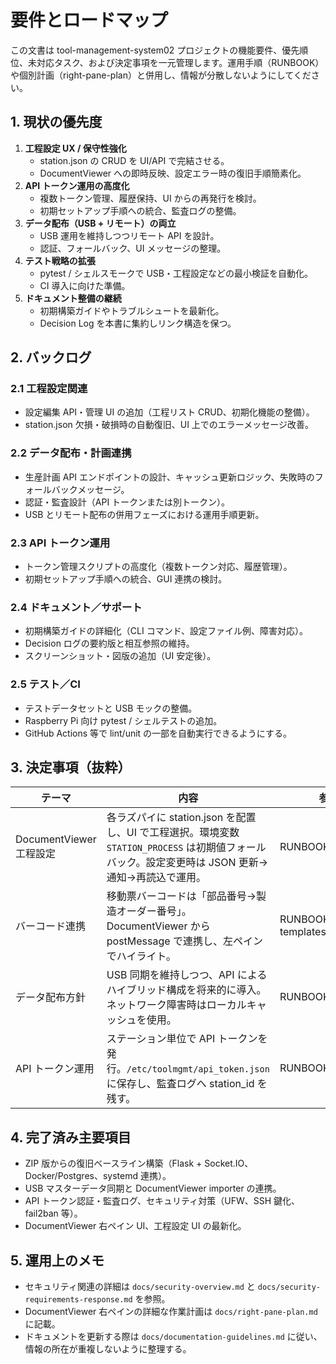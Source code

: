 # 要件とロードマップ

この文書は tool-management-system02 プロジェクトの機能要件、優先順位、未対応タスク、および決定事項を一元管理します。運用手順（RUNBOOK）や個別計画（right-pane-plan）と併用し、情報が分散しないようにしてください。

## 1. 現状の優先度

1. **工程設定 UX / 保守性強化**  
   - station.json の CRUD を UI/API で完結させる。  
   - DocumentViewer への即時反映、設定エラー時の復旧手順簡素化。
2. **API トークン運用の高度化**  
   - 複数トークン管理、履歴保持、UI からの再発行を検討。  
   - 初期セットアップ手順への統合、監査ログの整備。
3. **データ配布（USB + リモート）の両立**  
   - USB 運用を維持しつつリモート API を設計。  
   - 認証、フォールバック、UI メッセージの整理。
4. **テスト戦略の拡張**  
   - pytest / シェルスモークで USB・工程設定などの最小検証を自動化。  
   - CI 導入に向けた準備。
5. **ドキュメント整備の継続**  
   - 初期構築ガイドやトラブルシュートを最新化。  
   - Decision Log を本書に集約しリンク構造を保つ。

## 2. バックログ

### 2.1 工程設定関連
- 設定編集 API・管理 UI の追加（工程リスト CRUD、初期化機能の整備）。
- station.json 欠損・破損時の自動復旧、UI 上でのエラーメッセージ改善。

### 2.2 データ配布・計画連携
- 生産計画 API エンドポイントの設計、キャッシュ更新ロジック、失敗時のフォールバックメッセージ。 
- 認証・監査設計（API トークンまたは別トークン）。
- USB とリモート配布の併用フェーズにおける運用手順更新。

### 2.3 API トークン運用
- トークン管理スクリプトの高度化（複数トークン対応、履歴管理）。
- 初期セットアップ手順への統合、GUI 連携の検討。

### 2.4 ドキュメント／サポート
- 初期構築ガイドの詳細化（CLI コマンド、設定ファイル例、障害対応）。
- Decision ログの要約版と相互参照の維持。 
- スクリーンショット・図版の追加（UI 安定後）。

### 2.5 テスト／CI
- テストデータセットと USB モックの整備。 
- Raspberry Pi 向け pytest / シェルテストの追加。 
- GitHub Actions 等で lint/unit の一部を自動実行できるようにする。

## 3. 決定事項（抜粋）

| テーマ | 内容 | 参照 |
| --- | --- | --- |
| DocumentViewer 工程設定 | 各ラズパイに station.json を配置し、UI で工程選択。環境変数 `STATION_PROCESS` は初期値フォールバック。設定変更時は JSON 更新→通知→再読込で運用。 | RUNBOOK 3.7 |
| バーコード連携 | 移動票バーコードは「部品番号→製造オーダー番号」。DocumentViewer から postMessage で連携し、左ペインでハイライト。 | RUNBOOK 3.10 / templates/index.html |
| データ配布方針 | USB 同期を維持しつつ、API によるハイブリッド構成を将来的に導入。ネットワーク障害時はローカルキャッシュを使用。 | RUNBOOK 3.8 |
| API トークン運用 | ステーション単位で API トークンを発行。`/etc/toolmgmt/api_token.json` に保存し、監査ログへ station_id を残す。 | RUNBOOK 3.4 |

## 4. 完了済み主要項目

- ZIP 版からの復旧ベースライン構築（Flask + Socket.IO、Docker/Postgres、systemd 連携）。
- USB マスターデータ同期と DocumentViewer importer の連携。 
- API トークン認証・監査ログ、セキュリティ対策（UFW、SSH 鍵化、fail2ban 等）。
- DocumentViewer 右ペイン UI、工程設定 UI の最新化。 

## 5. 運用上のメモ

- セキュリティ関連の詳細は `docs/security-overview.md` と `docs/security-requirements-response.md` を参照。
- DocumentViewer 右ペインの詳細な作業計画は `docs/right-pane-plan.md` に記載。
- ドキュメントを更新する際は `docs/documentation-guidelines.md` に従い、情報の所在が重複しないように整理する。
